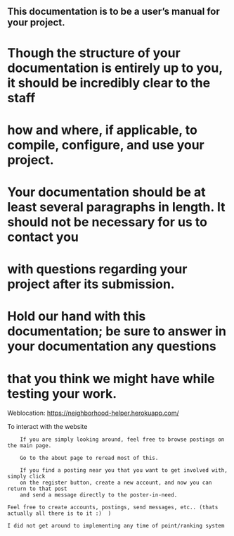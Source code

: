 ## This documentation is to be a user’s manual for your project.
# Though the structure of your documentation is entirely up to you, it should be incredibly clear to the staff
# how and where, if applicable, to compile, configure, and use your project.
# Your documentation should be at least several paragraphs in length. It should not be necessary for us to contact you
# with questions regarding your project after its submission.
# Hold our hand with this documentation; be sure to answer in your documentation any questions
# that you think we might have while testing your work.

Weblocation: https://neighborhood-helper.herokuapp.com/

To interact with the website

        If you are simply looking around, feel free to browse postings on the main page.

        Go to the about page to reread most of this.

        If you find a posting near you that you want to get involved with, simply click
        on the register button, create a new account, and now you can return to that post
        and send a message directly to the poster-in-need.

    Feel free to create accounts, postings, send messages, etc.. (thats actually all there is to it :)  )

    I did not get around to implementing any time of point/ranking system


